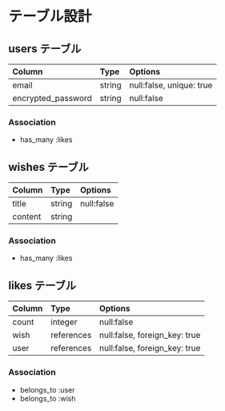 # テーブル設計

## users テーブル

| Column             | Type   | Options                  |
| :----------------- | :----- | :----------------------- |
| email              | string | null:false, unique: true |
| encrypted_password | string | null:false               |

### Association

- has_many :likes

## wishes テーブル

| Column  | Type   | Options    |
| :------ | :----- | :--------- |
| title   | string | null:false |
| content | string |            |

### Association

- has_many :likes

## likes テーブル

| Column | Type       | Options                       |
| :----- | :--------- | :---------------------------- |
| count  | integer    | null:false                    |
| wish   | references | null:false, foreign_key: true |
| user   | references | null:false, foreign_key: true |

### Association

- belongs_to :user
- belongs_to :wish
